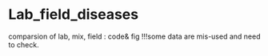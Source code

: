 # Lab_field_diseases
comparsion of lab, mix, field : code&amp; fig
!!!some data are mis-used and need to check. 
